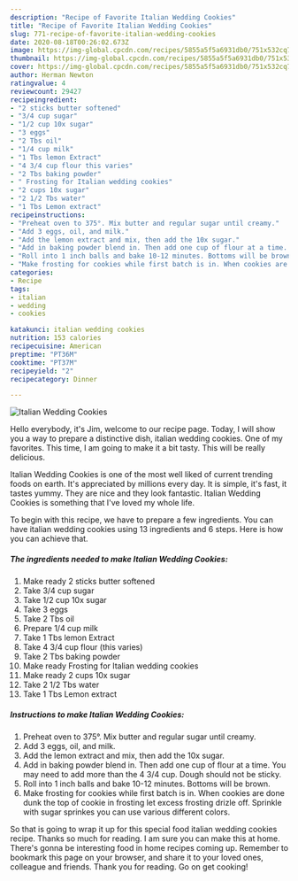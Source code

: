 ```yaml
---
description: "Recipe of Favorite Italian Wedding Cookies"
title: "Recipe of Favorite Italian Wedding Cookies"
slug: 771-recipe-of-favorite-italian-wedding-cookies
date: 2020-08-18T00:26:02.673Z
image: https://img-global.cpcdn.com/recipes/5855a5f5a6931db0/751x532cq70/italian-wedding-cookies-recipe-main-photo.jpg
thumbnail: https://img-global.cpcdn.com/recipes/5855a5f5a6931db0/751x532cq70/italian-wedding-cookies-recipe-main-photo.jpg
cover: https://img-global.cpcdn.com/recipes/5855a5f5a6931db0/751x532cq70/italian-wedding-cookies-recipe-main-photo.jpg
author: Herman Newton
ratingvalue: 4
reviewcount: 29427
recipeingredient:
- "2 sticks butter softened"
- "3/4 cup sugar"
- "1/2 cup 10x sugar"
- "3 eggs"
- "2 Tbs oil"
- "1/4 cup milk"
- "1 Tbs lemon Extract"
- "4 3/4 cup flour this varies"
- "2 Tbs baking powder"
- " Frosting for Italian wedding cookies"
- "2 cups 10x sugar"
- "2 1/2 Tbs water"
- "1 Tbs Lemon extract"
recipeinstructions:
- "Preheat oven to 375°. Mix butter and regular sugar until creamy."
- "Add 3 eggs, oil, and milk."
- "Add the lemon extract and mix, then add the 10x sugar."
- "Add in baking powder blend in. Then add one cup of flour at a time. You may need to add more than the 4 3/4 cup. Dough should not be sticky."
- "Roll into 1 inch balls and bake 10-12 minutes. Bottoms will be brown."
- "Make frosting for cookies while first batch is in. When cookies are done dunk the top of cookie in frosting let excess frosting drizle off. Sprinkle with sugar sprinkes you can use various different colors."
categories:
- Recipe
tags:
- italian
- wedding
- cookies

katakunci: italian wedding cookies 
nutrition: 153 calories
recipecuisine: American
preptime: "PT36M"
cooktime: "PT37M"
recipeyield: "2"
recipecategory: Dinner

---
```



![Italian Wedding Cookies](https://img-global.cpcdn.com/recipes/5855a5f5a6931db0/751x532cq70/italian-wedding-cookies-recipe-main-photo.jpg)

Hello everybody, it's Jim, welcome to our recipe page. Today, I will show you a way to prepare a distinctive dish, italian wedding cookies. One of my favorites. This time, I am going to make it a bit tasty. This will be really delicious.



Italian Wedding Cookies is one of the most well liked of current trending foods on earth. It's appreciated by millions every day. It is simple, it's fast, it tastes yummy. They are nice and they look fantastic. Italian Wedding Cookies is something that I've loved my whole life.


To begin with this recipe, we have to prepare a few ingredients. You can have italian wedding cookies using 13 ingredients and 6 steps. Here is how you can achieve that.

<!--inarticleads1-->

##### The ingredients needed to make Italian Wedding Cookies:

1. Make ready 2 sticks butter softened
1. Take 3/4 cup sugar
1. Take 1/2 cup 10x sugar
1. Take 3 eggs
1. Take 2 Tbs oil
1. Prepare 1/4 cup milk
1. Take 1 Tbs lemon Extract
1. Take 4 3/4 cup flour (this varies)
1. Take 2 Tbs baking powder
1. Make ready  Frosting for Italian wedding cookies
1. Make ready 2 cups 10x sugar
1. Take 2 1/2 Tbs water
1. Take 1 Tbs Lemon extract




<!--inarticleads2-->

##### Instructions to make Italian Wedding Cookies:

1. Preheat oven to 375°. Mix butter and regular sugar until creamy.
1. Add 3 eggs, oil, and milk.
1. Add the lemon extract and mix, then add the 10x sugar.
1. Add in baking powder blend in. Then add one cup of flour at a time. You may need to add more than the 4 3/4 cup. Dough should not be sticky.
1. Roll into 1 inch balls and bake 10-12 minutes. Bottoms will be brown.
1. Make frosting for cookies while first batch is in. When cookies are done dunk the top of cookie in frosting let excess frosting drizle off. Sprinkle with sugar sprinkes you can use various different colors.




So that is going to wrap it up for this special food italian wedding cookies recipe. Thanks so much for reading. I am sure you can make this at home. There's gonna be interesting food in home recipes coming up. Remember to bookmark this page on your browser, and share it to your loved ones, colleague and friends. Thank you for reading. Go on get cooking!
